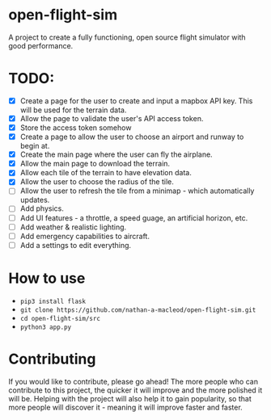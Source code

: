 # open-flight-sim
A project to create a fully functioning, open source flight simulator with good performance.

# TODO:
- [x] Create a page for the user to create and input a mapbox API key. This will be used for the terrain data.
- [x] Allow the page to validate the user's API access token.
- [x] Store the access token somehow
- [x] Create a page to allow the user to choose an airport and runway to begin at.
- [x] Create the main page where the user can fly the airplane. 
- [x] Allow the main page to download the terrain.
- [x] Allow each tile of the terrain to have elevation data.
- [x] Allow the user to choose the radius of the tile.
- [ ] Allow the user to refresh the tile from a minimap - which automatically updates.
- [ ] Add physics.
- [ ] Add UI features - a throttle, a speed guage, an artificial horizon, etc.
- [ ] Add weather & realistic lighting.
- [ ] Add emergency capabilities to aircraft.
- [ ] Add a settings to edit everything.

# How to use
* `pip3 install flask`
* `git clone https://github.com/nathan-a-macleod/open-flight-sim.git`
* `cd open-flight-sim/src`
* `python3 app.py`

# Contributing
If you would like to contribute, please go ahead! The more people who can contribute to this project, the quicker it will improve and the more polished it will be. Helping with the project will also help it to gain popularity, so that more people will discover it - meaning it will improve faster and faster.
